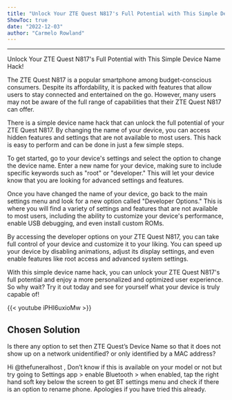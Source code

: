 ```yaml
---
title: "Unlock Your ZTE Quest N817's Full Potential with This Simple Device Name Hack!"
ShowToc: true 
date: "2022-12-03"
author: "Carmelo Rowland"
---
```

*****
Unlock Your ZTE Quest N817's Full Potential with This Simple Device Name Hack!

The ZTE Quest N817 is a popular smartphone among budget-conscious consumers. Despite its affordability, it is packed with features that allow users to stay connected and entertained on the go. However, many users may not be aware of the full range of capabilities that their ZTE Quest N817 can offer.

There is a simple device name hack that can unlock the full potential of your ZTE Quest N817. By changing the name of your device, you can access hidden features and settings that are not available to most users. This hack is easy to perform and can be done in just a few simple steps.

To get started, go to your device's settings and select the option to change the device name. Enter a new name for your device, making sure to include specific keywords such as "root" or "developer." This will let your device know that you are looking for advanced settings and features.

Once you have changed the name of your device, go back to the main settings menu and look for a new option called "Developer Options." This is where you will find a variety of settings and features that are not available to most users, including the ability to customize your device's performance, enable USB debugging, and even install custom ROMs.

By accessing the developer options on your ZTE Quest N817, you can take full control of your device and customize it to your liking. You can speed up your device by disabling animations, adjust its display settings, and even enable features like root access and advanced system settings.

With this simple device name hack, you can unlock your ZTE Quest N817's full potential and enjoy a more personalized and optimized user experience. So why wait? Try it out today and see for yourself what your device is truly capable of!

{{< youtube iPHI6uxioMw >}} 



## Chosen Solution
 Is there any option to set then ZTE Quest’s Device Name so that it does not show up on a network unidentified? or only identified by a MAC address?

 Hi @thefuneralhost ,
Don’t know if this is available on your model or not but try going to Settings app > enable Bluetooth > when enabled, tap the right hand soft key below the screen to get BT settings menu and check if there is an option to rename phone.
Apologies if you have tried this already.




